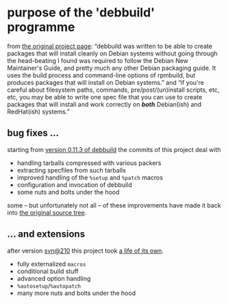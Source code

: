 # purpose of the 'debbuild' programme

from [the original project page](https://secure.deepnet.cx/trac/debbuild): “debbuild was written to be able to create packages that will install cleanly on Debian systems without going through the head-beating I found was required to follow the Debian New Maintainer's Guide, and pretty much any other Debian packaging guide. It uses the build process and command-line options of rpmbuild, but produces packages that will install on Debian systems.”
and “if you're careful about filesystem paths, commands, pre/post/(un)install scripts, etc, etc, you may be able to write one spec file that you can use to create packages that will install and work correctly on **_both_** Debian(ish) and RedHat(ish) systems.”

## bug fixes …

starting from [version 0.11.3 of
debbuild](https://github.com/ascherer/debbuild/releases/tag/0.11.3) the
commits of this project deal with

* handling tarballs compressed with various packers
* extracting specfiles from such tarballs
* improved handling of the `%setup` and `%patch` macros
* configuration and invocation of debbuild
* some nuts and bolts under the hood

some – but unfortunately not all – of these improvements have made it back into
[the original source
tree](https://secure.deepnet.cx/svn/debbuild/trunk/debbuild).

## … and extensions

after version
[svn@210](https://github.com/ascherer/debbuild/releases/tag/SVN%40210)
this project took
[a life of its own](https://github.com/ascherer/debbuild/releases).

* fully externalized `macros`
* conditional build stuff
* advanced option handling
* `%autosetup`/`%autopatch`
* many more nuts and bolts under the hood
